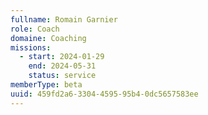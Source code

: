 ```yaml
---
fullname: Romain Garnier
role: Coach
domaine: Coaching
missions:
  - start: 2024-01-29
    end: 2024-05-31
    status: service
memberType: beta
uuid: 459fd2a6-3304-4595-95b4-0dc5657583ee
---
```

